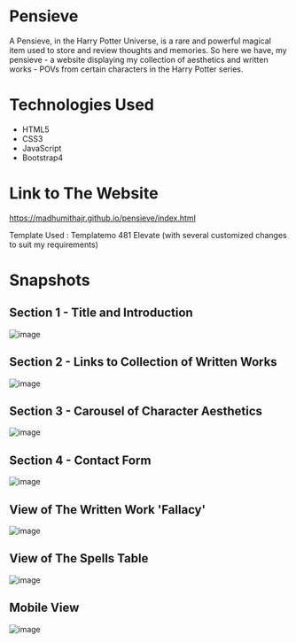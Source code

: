 # Pensieve
A Pensieve, in the Harry Potter Universe, is a rare and powerful magical item used to store and review thoughts and memories. So here we have, my pensieve - a website displaying my collection of aesthetics and written works - POVs from certain characters in the Harry Potter series.

# Technologies Used
  - HTML5
  - CSS3
  - JavaScript
  - Bootstrap4

# Link to The Website

https://madhumithajr.github.io/pensieve/index.html

Template Used : Templatemo 481 Elevate (with several customized changes to suit my requirements)

# Snapshots

## Section 1 - Title and Introduction
![image](https://user-images.githubusercontent.com/69978576/160869886-9e857227-132a-47ab-9b54-d97f0957fcc0.png)

## Section 2 - Links to Collection of Written Works
![image](https://user-images.githubusercontent.com/69978576/160869935-ac09acad-bb3b-4eab-a605-cfb768969e70.png)

## Section 3 - Carousel of Character Aesthetics
![image](https://user-images.githubusercontent.com/69978576/160869998-4f16525a-7ae3-4e90-a592-6ffb52463d05.png)

## Section 4 - Contact Form
![image](https://user-images.githubusercontent.com/69978576/160870361-0dc42aba-57b8-4ef9-81b5-d5e33109956a.png)

## View of The Written Work 'Fallacy'
![image](https://user-images.githubusercontent.com/69978576/160870584-bcffdb55-c73f-46d0-814e-351dc465983d.png)

## View of The Spells Table
![image](https://user-images.githubusercontent.com/69978576/160870673-557e91b4-2dc5-45ae-a92d-86ae97c95f0a.png)

## Mobile View
![image](https://user-images.githubusercontent.com/69978576/160870898-8b9c11b1-36ca-4eff-8f4b-9343540078e2.png)
